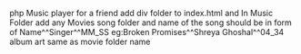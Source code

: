 php Music player for a friend
add div folder to index.html and
In Music Folder add any Movies song folder
and name of the song should be in form of 
Name^^Singer^^MM_SS
eg:Broken Promises^^Shreya Ghoshal^^04_34
album art same as movie folder name